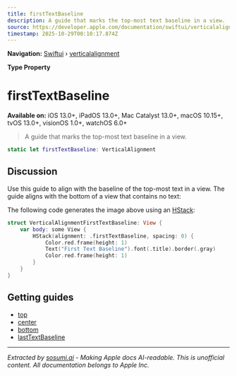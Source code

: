 ```yaml
---
title: firstTextBaseline
description: A guide that marks the top-most text baseline in a view.
source: https://developer.apple.com/documentation/swiftui/verticalalignment/firsttextbaseline
timestamp: 2025-10-29T00:10:17.874Z
---
```


**Navigation:** [Swiftui](/documentation/swiftui) › [verticalalignment](/documentation/swiftui/verticalalignment)

**Type Property**

# firstTextBaseline

**Available on:** iOS 13.0+, iPadOS 13.0+, Mac Catalyst 13.0+, macOS 10.15+, tvOS 13.0+, visionOS 1.0+, watchOS 6.0+

> A guide that marks the top-most text baseline in a view.

```swift
static let firstTextBaseline: VerticalAlignment
```

## Discussion

Use this guide to align with the baseline of the top-most text in a view. The guide aligns with the bottom of a view that contains no text:



The following code generates the image above using an [HStack](/documentation/swiftui/hstack):

```swift
struct VerticalAlignmentFirstTextBaseline: View {
    var body: some View {
        HStack(alignment: .firstTextBaseline, spacing: 0) {
            Color.red.frame(height: 1)
            Text("First Text Baseline").font(.title).border(.gray)
            Color.red.frame(height: 1)
        }
    }
}
```

## Getting guides

- [top](/documentation/swiftui/verticalalignment/top)
- [center](/documentation/swiftui/verticalalignment/center)
- [bottom](/documentation/swiftui/verticalalignment/bottom)
- [lastTextBaseline](/documentation/swiftui/verticalalignment/lasttextbaseline)

---

*Extracted by [sosumi.ai](https://sosumi.ai) - Making Apple docs AI-readable.*
*This is unofficial content. All documentation belongs to Apple Inc.*
